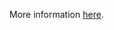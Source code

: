 More information [here](https://docs.prismacloud.io/en/enterprise-edition/policy-reference/azure-policies/azure-kubernetes-policies/azr-kubernetes-cluster-15).
